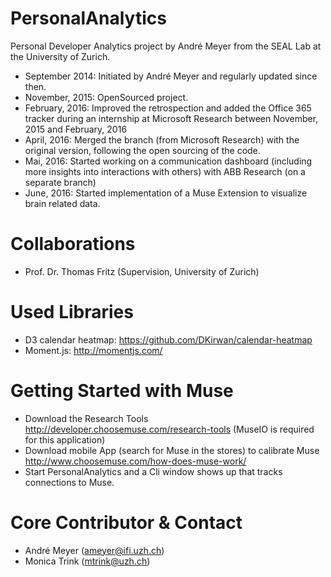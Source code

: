 # PersonalAnalytics
Personal Developer Analytics project by André Meyer from the SEAL Lab at the University of Zurich.

- September 2014: Initiated by André Meyer and regularly updated since then.
- November, 2015: OpenSourced project.
- February, 2016: Improved the retrospection and added the Office 365 tracker during an internship at Microsoft Research between November, 2015 and February, 2016
- April, 2016: Merged the branch (from Microsoft Research) with the original version, following the open sourcing of the code.
- Mai, 2016: Started working on a communication dashboard (including more insights into interactions with others) with ABB Research (on a separate branch)
- June, 2016: Started implementation of a Muse Extension to visualize brain related data.


# Collaborations
- Prof. Dr. Thomas Fritz (Supervision, University of Zurich)

# Used Libraries
 - D3 calendar heatmap: https://github.com/DKirwan/calendar-heatmap
 - Moment.js: http://momentjs.com/

# Getting Started with Muse
- Download the Research Tools http://developer.choosemuse.com/research-tools (MuseIO is required for this application)
- Download mobile App (search for Muse in the stores) to calibrate Muse http://www.choosemuse.com/how-does-muse-work/
- Start PersonalAnalytics and a Cli window shows up that tracks connections to Muse.

# Core Contributor & Contact
- André Meyer (ameyer@ifi.uzh.ch)
- Monica Trink (mtrink@uzh.ch)
